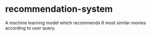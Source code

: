 # recommendation-system
A machine learning model which recommends 6 most similar movies according to user query.
